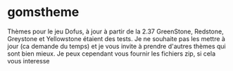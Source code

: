 # gomstheme
Thèmes pour le jeu Dofus, à jour à partir de la 2.37
GreenStone, Redstone, Greystone et Yellowstone étaient des tests. Je ne souhaite pas les mettre à jour (ca demande du temps) et je vous invite à prendre d'autres thèmes qui sont bien mieux. Je peux cependant vous fournir les fichiers zip, si cela vous interesse
